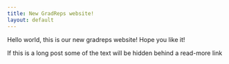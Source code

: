 ```yaml
---
title: New GradReps website!
layout: default
---
```


Hello world, this is our new gradreps website! Hope you like it!

If this is a long post some of the text will be hidden behind a read-more link
